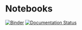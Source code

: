 # Notebooks

[![Binder](https://mybinder.org/badge_logo.svg)](https://mybinder.org/v2/gh/tkoyama010/notebooks/master)
[![Documentation Status](https://readthedocs.org/projects/tkoyama010-notebooks/badge/?version=latest)](https://tkoyama010-notebooks.readthedocs.io/ja/latest/?badge=latest)
